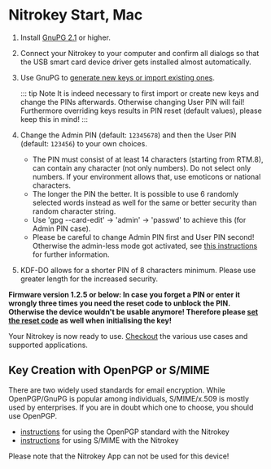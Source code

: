 # Nitrokey Start, Mac
1. Install [GnuPG 2.1](https://gpgtools.org/) or higher.
2. Connect your Nitrokey to your computer and confirm all dialogs so that the USB smart card device driver gets installed almost automatically.
3. Use GnuPG to [generate new keys or import existing ones](https://docs.nitrokey.com/start/mac/openpgp-email-encryption.html).

    ::: tip Note
    It is indeed necessary to first import or create new keys and change the PINs afterwards. Otherwise changing User PIN will fail! Furthermore overriding keys results in PIN reset (default values), please keep this in mind!
    :::     
4. Change the Admin PIN (default: `12345678`) and then the User PIN (default: `123456`) to your own choices. 
    - The PIN must consist of at least 14 characters (starting from RTM.8), can contain any character (not only numbers). Do not select only numbers. If your environment allows that, use emoticons or national characters. 
    - The longer the PIN the better. It is possible to use 6 randomly selected words instead as well for the same or better security than random character string.
    - Use 'gpg --card-edit' -> 'admin' -> 'passwd' to achieve this (for Admin PIN case). 
    - Please be careful to change Admin PIN first and User PIN second! Otherwise the admin-less mode got activated, see [this instructions](https://www.fsij.org/doc-gnuk/gnuk-passphrase-setting.html#) for further information.
5. KDF-DO allows for a shorter PIN of 8 characters minimum. Please use greater length for the increased security.

**Firmware version 1.2.5 or below: In case you forget a PIN or enter it wrongly three times you need the reset code to unblock the PIN. Otherwise the device wouldn't be usable anymore! Therefore please [set the reset code](http://www.fsij.org/doc-gnuk/gnuk-passphrase-setting.html#set-up-pw1-pw3-and-reset-code) as well when initialising the key!**

Your Nitrokey is now ready to use. [Checkout](https://www.nitrokey.com/documentation/applications) the various use cases and supported applications.
## Key Creation with OpenPGP or S/MIME
There are two widely used standards for email encryption. While OpenPGP/GnuPG is popular among individuals, S/MIME/x.509 is mostly used by enterprises. If you are in doubt which one to choose, you should use OpenPGP.

- [instructions](https://docs.nitrokey.com/start/mac/openpgp-email-encryption.html) for using the OpenPGP standard with the Nitrokey
- [instructions](https://docs.nitrokey.com/start/mac/smime-email-encryption.html) for using S/MIME with the Nitrokey

Please note that the Nitrokey App can not be used for this device!
